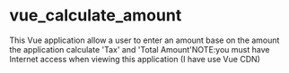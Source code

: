 # vue_calculate_amount
This Vue application allow a user to enter an amount base on the amount the application calculate 'Tax' and 'Total Amount'NOTE:you must have Internet access when viewing this application (I have use Vue CDN)

